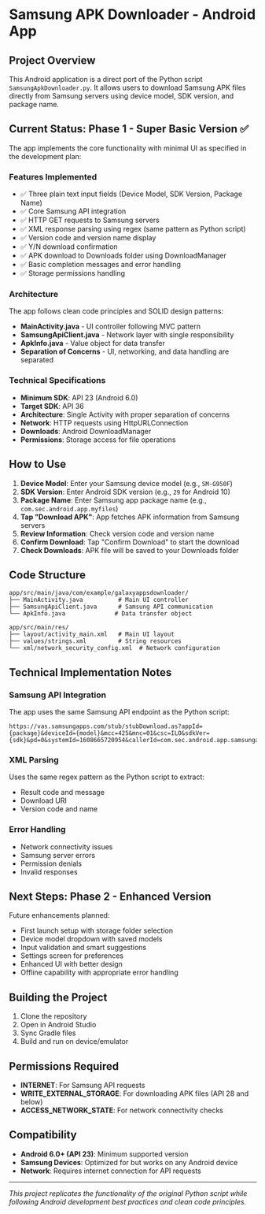 # Samsung APK Downloader - Android App

## Project Overview

This Android application is a direct port of the Python script `SamsungApkDownloader.py`. It allows users to download Samsung APK files directly from Samsung servers using device model, SDK version, and package name.

## Current Status: Phase 1 - Super Basic Version ✅

The app implements the core functionality with minimal UI as specified in the development plan:

### Features Implemented
- ✅ Three plain text input fields (Device Model, SDK Version, Package Name)
- ✅ Core Samsung API integration
- ✅ HTTP GET requests to Samsung servers
- ✅ XML response parsing using regex (same pattern as Python script)
- ✅ Version code and version name display
- ✅ Y/N download confirmation
- ✅ APK download to Downloads folder using DownloadManager
- ✅ Basic completion messages and error handling
- ✅ Storage permissions handling

### Architecture

The app follows clean code principles and SOLID design patterns:

- **MainActivity.java** - UI controller following MVC pattern
- **SamsungApiClient.java** - Network layer with single responsibility
- **ApkInfo.java** - Value object for data transfer
- **Separation of Concerns** - UI, networking, and data handling are separated

### Technical Specifications

- **Minimum SDK**: API 23 (Android 6.0)
- **Target SDK**: API 36
- **Architecture**: Single Activity with proper separation of concerns
- **Network**: HTTP requests using HttpURLConnection
- **Downloads**: Android DownloadManager
- **Permissions**: Storage access for file operations

## How to Use

1. **Device Model**: Enter your Samsung device model (e.g., `SM-G950F`)
2. **SDK Version**: Enter Android SDK version (e.g., `29` for Android 10)
3. **Package Name**: Enter Samsung app package name (e.g., `com.sec.android.app.myfiles`)
4. **Tap "Download APK"**: App fetches APK information from Samsung servers
5. **Review Information**: Check version code and version name
6. **Confirm Download**: Tap "Confirm Download" to start the download
7. **Check Downloads**: APK file will be saved to your Downloads folder

## Code Structure

```
app/src/main/java/com/example/galaxyappsdownloader/
├── MainActivity.java          # Main UI controller
├── SamsungApiClient.java      # Samsung API communication
└── ApkInfo.java              # Data transfer object

app/src/main/res/
├── layout/activity_main.xml   # Main UI layout
├── values/strings.xml         # String resources
└── xml/network_security_config.xml  # Network configuration
```

## Technical Implementation Notes

### Samsung API Integration
The app uses the same Samsung API endpoint as the Python script:
```
https://vas.samsungapps.com/stub/stubDownload.as?appId={package}&deviceId={model}&mcc=425&mnc=01&csc=ILO&sdkVer={sdk}&pd=0&systemId=1608665720954&callerId=com.sec.android.app.samsungapps&abiType=64&extuk=0191d6627f38685f
```

### XML Parsing
Uses the same regex pattern as the Python script to extract:
- Result code and message
- Download URI
- Version code and name

### Error Handling
- Network connectivity issues
- Samsung server errors
- Permission denials
- Invalid responses

## Next Steps: Phase 2 - Enhanced Version

Future enhancements planned:
- First launch setup with storage folder selection
- Device model dropdown with saved models
- Input validation and smart suggestions
- Settings screen for preferences
- Enhanced UI with better design
- Offline capability with appropriate error handling

## Building the Project

1. Clone the repository
2. Open in Android Studio
3. Sync Gradle files
4. Build and run on device/emulator

## Permissions Required

- **INTERNET**: For Samsung API requests
- **WRITE_EXTERNAL_STORAGE**: For downloading APK files (API 28 and below)
- **ACCESS_NETWORK_STATE**: For network connectivity checks

## Compatibility

- **Android 6.0+ (API 23)**: Minimum supported version
- **Samsung Devices**: Optimized for but works on any Android device
- **Network**: Requires internet connection for API requests

---

*This project replicates the functionality of the original Python script while following Android development best practices and clean code principles.*